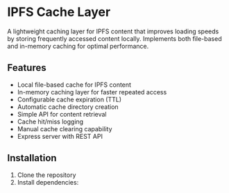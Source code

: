 # IPFS Cache Layer

A lightweight caching layer for IPFS content that improves loading speeds by storing frequently accessed content locally. Implements both file-based and in-memory caching for optimal performance.

## Features

- Local file-based cache for IPFS content
- In-memory caching layer for faster repeated access
- Configurable cache expiration (TTL)
- Automatic cache directory creation
- Simple API for content retrieval
- Cache hit/miss logging
- Manual cache clearing capability
- Express server with REST API

## Installation

1. Clone the repository
2. Install dependencies:
